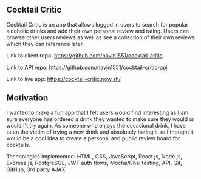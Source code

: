 ## Cocktail Critic

Cocktail Critic is an app that allows logged in users to search for popular alcoholic drinks and add their own personal review and rating. Users can browse other users reviews as well as see a collection of their own reviews which they can reference later.

Link to client repo: https://github.com/navin1551/cocktail-critic

Link to API repo: https://github.com/navin1551/cocktail-critic-api

Link to live app: https://cocktail-critic.now.sh/

## Motivation

I wanted to make a fun app that I felt users would find interesting as I am sure everyone has ordered a drink they wanted to make sure they would or wouldn't try again.  As someone who enjoys the occasional drink, I have been the victim of trying a new drink and absolutely hating it so I thought it would be a cool idea to create a personal and public review board for cocktails. 

Technologies implemented: HTML, CSS, JavaScript, React.js, Node.js, Express.js, PostgreSQL, JWT auth flows, Mocha/Chai testing, API, Git, GitHub, 3rd party AJAX 


